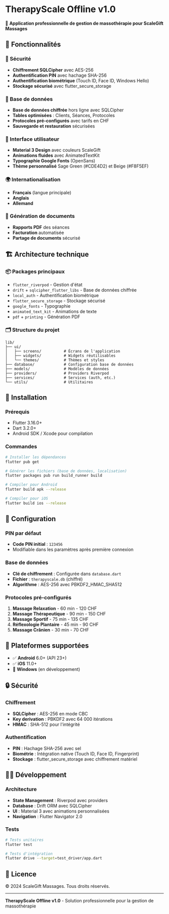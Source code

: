 # TherapyScale Offline v1.0

🌿 **Application professionnelle de gestion de massothérapie pour ScaleGift Massages**

## 📱 Fonctionnalités

### 🔐 Sécurité
- **Chiffrement SQLCipher** avec AES-256
- **Authentification PIN** avec hachage SHA-256
- **Authentification biométrique** (Touch ID, Face ID, Windows Hello)
- **Stockage sécurisé** avec flutter_secure_storage

### 💾 Base de données
- **Base de données chiffrée** hors ligne avec SQLCipher
- **Tables optimisées** : Clients, Séances, Protocoles
- **Protocoles pré-configurés** avec tarifs en CHF
- **Sauvegarde et restauration** sécurisées

### 🎨 Interface utilisateur
- **Material 3 Design** avec couleurs ScaleGift
- **Animations fluides** avec AnimatedTextKit
- **Typographie Google Fonts** (OpenSans)
- **Thème personnalisé** Sage Green (#CDE4D2) et Beige (#F8F5EF)

### 🌍 Internationalisation
- **Français** (langue principale)
- **Anglais** 
- **Allemand**

### 📄 Génération de documents
- **Rapports PDF** des séances
- **Facturation** automatisée
- **Partage de documents** sécurisé

## 🏗️ Architecture technique

### 📦 Packages principaux
- `flutter_riverpod` - Gestion d'état
- `drift` + `sqlcipher_flutter_libs` - Base de données chiffrée
- `local_auth` - Authentification biométrique
- `flutter_secure_storage` - Stockage sécurisé
- `google_fonts` - Typographie
- `animated_text_kit` - Animations de texte
- `pdf` + `printing` - Génération PDF

### 🗂️ Structure du projet
```
lib/
├── ui/
│   ├── screens/          # Écrans de l'application
│   ├── widgets/          # Widgets réutilisables
│   └── themes/           # Thèmes et styles
├── database/             # Configuration base de données
├── models/               # Modèles de données
├── providers/            # Providers Riverpod
├── services/             # Services (auth, etc.)
└── utils/                # Utilitaires
```

## 🚀 Installation

### Prérequis
- Flutter 3.16.0+
- Dart 3.2.0+
- Android SDK / Xcode pour compilation

### Commandes
```bash
# Installer les dépendances
flutter pub get

# Générer les fichiers (base de données, localisation)
flutter packages pub run build_runner build

# Compiler pour Android
flutter build apk --release

# Compiler pour iOS
flutter build ios --release
```

## 🔧 Configuration

### PIN par défaut
- **Code PIN initial** : `123456`
- Modifiable dans les paramètres après première connexion

### Base de données
- **Clé de chiffrement** : Configurée dans `database.dart`
- **Fichier** : `therapyscale.db` (chiffré)
- **Algorithme** : AES-256 avec PBKDF2_HMAC_SHA512

### Protocoles pré-configurés
1. **Massage Relaxation** - 60 min - 120 CHF
2. **Massage Thérapeutique** - 90 min - 150 CHF
3. **Massage Sportif** - 75 min - 135 CHF
4. **Réflexologie Plantaire** - 45 min - 90 CHF
5. **Massage Crânien** - 30 min - 70 CHF

## 📱 Plateformes supportées
- ✅ **Android** 6.0+ (API 23+)
- ✅ **iOS** 11.0+
- 🔄 **Windows** (en développement)

## 🔒 Sécurité

### Chiffrement
- **SQLCipher** : AES-256 en mode CBC
- **Key derivation** : PBKDF2 avec 64 000 itérations
- **HMAC** : SHA-512 pour l'intégrité

### Authentification
- **PIN** : Hachage SHA-256 avec sel
- **Biométrie** : Intégration native (Touch ID, Face ID, Fingerprint)
- **Stockage** : flutter_secure_storage avec chiffrement matériel

## 👨‍💻 Développement

### Architecture
- **State Management** : Riverpod avec providers
- **Database** : Drift ORM avec SQLCipher
- **UI** : Material 3 avec animations personnalisées
- **Navigation** : Flutter Navigator 2.0

### Tests
```bash
# Tests unitaires
flutter test

# Tests d'intégration
flutter drive --target=test_driver/app.dart
```

## 📄 Licence

© 2024 ScaleGift Massages. Tous droits réservés.

---

**TherapyScale Offline v1.0** - Solution professionnelle pour la gestion de massothérapie